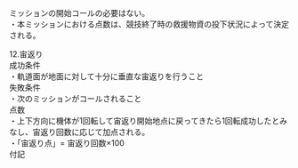 ミッションの開始コールの必要はない。  
・本ミッションにおける点数は、競技終了時の救援物資の投下状況によって決定される。

12.宙返り  
	成功条件  
		・軌道面が地面に対して十分に垂直な宙返りを行うこと  
	失敗条件  
		・次のミッションがコールされること  
	点数  
・上下方向に機体が1回転して宙返り開始地点に戻ってきたら1回転成功したとみなし、宙返り回数に応じて加点される。  
・「宙返り点」= 宙返り回数×100  
付記